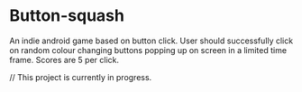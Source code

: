# Button-squash
An indie android game based on button click. User should successfully click on random colour changing buttons popping up on screen in a limited time frame. Scores are 5 per click.

// This project is currently in progress.
